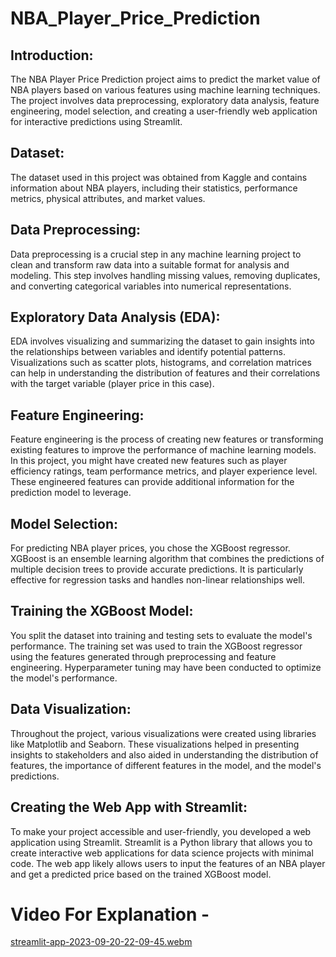 # NBA_Player_Price_Prediction
## Introduction:

The NBA Player Price Prediction project aims to predict the market value of NBA players based on various features using machine learning techniques. The project involves data preprocessing, exploratory data analysis, feature engineering, model selection, and creating a user-friendly web application for interactive predictions using Streamlit.
## Dataset:

The dataset used in this project was obtained from Kaggle and contains information about NBA players, including their statistics, performance metrics, physical attributes, and market values.
## Data Preprocessing:

Data preprocessing is a crucial step in any machine learning project to clean and transform raw data into a suitable format for analysis and modeling. This step involves handling missing values, removing duplicates, and converting categorical variables into numerical representations.
## Exploratory Data Analysis (EDA):

EDA involves visualizing and summarizing the dataset to gain insights into the relationships between variables and identify potential patterns. Visualizations such as scatter plots, histograms, and correlation matrices can help in understanding the distribution of features and their correlations with the target variable (player price in this case).
## Feature Engineering:

Feature engineering is the process of creating new features or transforming existing features to improve the performance of machine learning models. In this project, you might have created new features such as player efficiency ratings, team performance metrics, and player experience level. These engineered features can provide additional information for the prediction model to leverage.
## Model Selection:

For predicting NBA player prices, you chose the XGBoost regressor. XGBoost is an ensemble learning algorithm that combines the predictions of multiple decision trees to provide accurate predictions. It is particularly effective for regression tasks and handles non-linear relationships well.
## Training the XGBoost Model:

You split the dataset into training and testing sets to evaluate the model's performance. The training set was used to train the XGBoost regressor using the features generated through preprocessing and feature engineering. Hyperparameter tuning may have been conducted to optimize the model's performance.
## Data Visualization:

Throughout the project, various visualizations were created using libraries like Matplotlib and Seaborn. These visualizations helped in presenting insights to stakeholders and also aided in understanding the distribution of features, the importance of different features in the model, and the model's predictions.
## Creating the Web App with Streamlit:

To make your project accessible and user-friendly, you developed a web application using Streamlit. Streamlit is a Python library that allows you to create interactive web applications for data science projects with minimal code. The web app likely allows users to input the features of an NBA player and get a predicted price based on the trained XGBoost model.

# Video For Explanation -
[streamlit-app-2023-09-20-22-09-45.webm](https://github.com/ParvSoni/NBA_Player_Price_Prediction_Streamlit_App/assets/123165567/d028658e-a648-4ffb-a2cf-972151cd1f2d)

